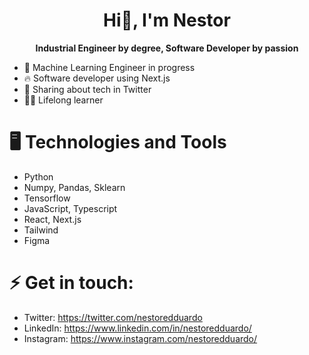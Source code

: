 <h1 align="center">
    Hi👋, I'm Nestor
</h1>
<div align="center"><b> Industrial Engineer by degree, Software Developer by passion</b></div>

- 🚀 Machine Learning Engineer in progress
- 🔥 Software developer using Next.js
- 💬 Sharing about tech in Twitter
- 💪🏼 Lifelong learner

# 🖥️ Technologies and Tools

- Python
- Numpy, Pandas, Sklearn
- Tensorflow
- JavaScript, Typescript
- React, Next.js
- Tailwind
- Figma

# ⚡ Get in touch:

- Twitter: https://twitter.com/nestoredduardo
- LinkedIn: https://www.linkedin.com/in/nestoredduardo/
- Instagram: https://www.instagram.com/nestoredduardo/
